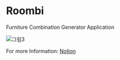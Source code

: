 # Roombi
Furniture Combination Generator Application

![그림3](https://user-images.githubusercontent.com/80619766/225989725-d7a59134-c88a-4987-b556-2fa223f7c8c7.png)

For more Information: [Notion](https://bit.ly/roombi)
